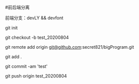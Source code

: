 #前后端分离  

前端分支：devLY && devfont

git init

git checkout -b test_20200804

git remote add origin git@github.com:secret821/bigProgram.git

git add .

git commit -am 'test'

git push origin test_20200804
